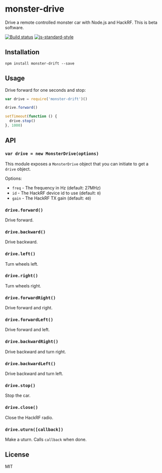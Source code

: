 # monster-drive

Drive a remote controlled monster car with Node.js and HackRF. This is
beta software.

[![Build status](https://travis-ci.org/watson/monster-drift.svg?branch=master)](https://travis-ci.org/watson/monster-drift)
[![js-standard-style](https://img.shields.io/badge/code%20style-standard-brightgreen.svg?style=flat)](https://github.com/feross/standard)

## Installation

```
npm install monster-drift --save
```

## Usage

Drive forward for one seconds and stop:

```js
var drive = require('monster-drift')()

drive.forward()

setTimeout(function () {
  drive.stop()
}, 1000)
```

## API

### `var drive = new MonsterDrive(options)`

This module exposes a `MonsterDrive` object that you can initiate to get
a `drive` object.

Options:

- `freq` - The frequency in Hz (default: 27MHz)
- `id` - The HackRF device id to use (default: `0`)
- `gain` - The HackRF TX gain (default: `40`)

### `drive.forward()`

Drive forward.

### `drive.backward()`

Drive backward.

### `drive.left()`

Turn wheels left.

### `drive.right()`

Turn wheels right.

### `drive.forwardRight()`

Drive forward and right.

### `drive.forwardLeft()`

Drive forward and left.

### `drive.backwardRight()`

Drive backward and turn right.

### `drive.backwardLeft()`

Drive backward and turn left.

### `drive.stop()`

Stop the car.

### `drive.close()`

Close the HackRF radio.

### `drive.uturn([callback])`

Make a uturn. Calls `callback` when done.

## License

MIT
